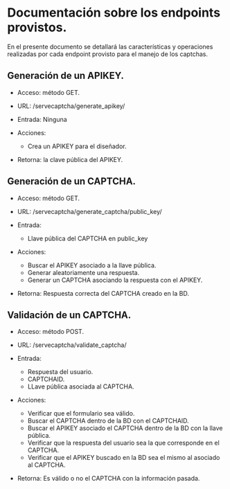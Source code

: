 # Documentación sobre los endpoints provistos.
En el presente documento se detallará las características y operaciones realizadas por cada endpoint provisto para el manejo de los captchas.

## Generación de un APIKEY.
- Acceso: método GET.
- URL: /servecaptcha/generate_apikey/

- Entrada: Ninguna

- Acciones:
	- Crea un APIKEY para el diseñador.

- Retorna: la clave pública del APIKEY.

## Generación de un CAPTCHA.
- Acceso: método GET.
- URL: /servecaptcha/generate_captcha/public_key/

- Entrada: 
	- Llave pública del CAPTCHA en public_key

- Acciones:
	- Buscar el APIKEY asociado a la llave pública.
	- Generar aleatoriamente una respuesta.
	- Generar un CAPTCHA asociando la respuesta con el APIKEY.

- Retorna: Respuesta correcta del CAPTCHA creado en la BD.

## Validación de un CAPTCHA.
- Acceso: método POST.
- URL: /servecaptcha/validate_captcha/

- Entrada:
	- Respuesta del usuario.
	- CAPTCHAID.
	- LLave pública asociada al CAPTCHA.

- Acciones:
	- Verificar que el formulario sea válido.
	- Buscar el CAPTCHA dentro de la BD con el CAPTCHAID.
	- Buscar el APIKEY asociado el CAPTCHA dentro de la BD con la llave pública.
	- Verificar que la respuesta del usuario sea la que corresponde en el CAPTCHA.
	- Verificar que el APIKEY buscado en la BD sea el mismo al asociado al CAPTCHA.

- Retorna: Es válido o no el CAPTCHA con la información pasada.